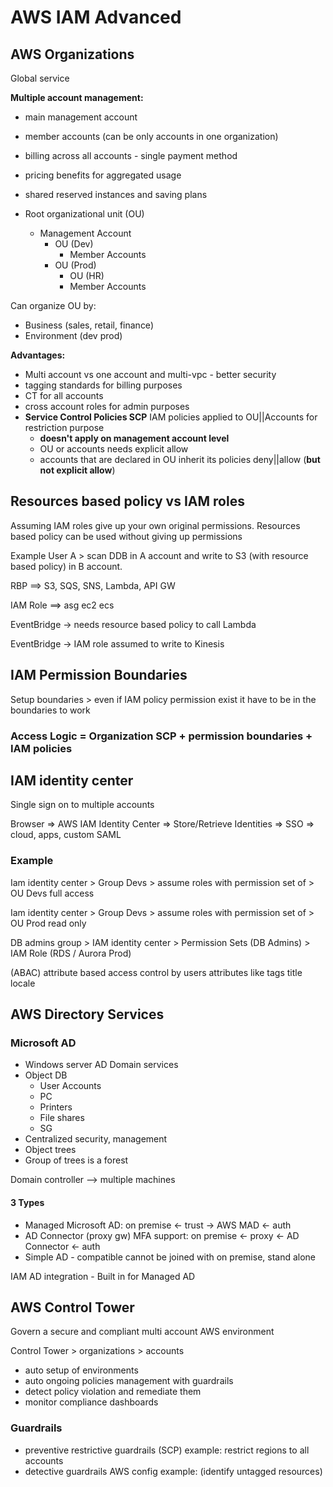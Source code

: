 # AWS IAM Advanced

## AWS Organizations

Global service

**Multiple account management:**

- main management account
- member accounts (can be only accounts in one organization)
- billing across all accounts - single payment method
- pricing benefits for aggregated usage
- shared reserved instances and saving plans

- Root organizational unit (OU)
  - Management Account
    - OU (Dev)
      - Member Accounts
    - OU (Prod)
      - OU (HR)
      - Member Accounts

Can organize OU by:

- Business (sales, retail, finance)
- Environment (dev prod)

**Advantages:**

- Multi account vs one account and multi-vpc - better security
- tagging standards for billing purposes
- CT for all accounts
- cross account roles for admin purposes
- **Service Control Policies SCP** IAM policies applied to OU||Accounts for restriction purpose
  - **doesn't apply on management account level**
  - OU or accounts needs explicit allow
  - accounts that are declared in OU inherit its policies deny||allow (**but not explicit allow**)

## Resources based policy vs IAM roles

Assuming IAM roles give up your own original permissions.
Resources based policy can be used without giving up permissions

Example User A > scan DDB in A account and write to S3 (with resource based policy) in B account.

RBP ==> S3, SQS, SNS, Lambda, API GW

IAM Role ==> asg ec2 ecs

EventBridge -> needs resource based policy to call Lambda

EventBridge -> IAM role assumed to write to Kinesis

## IAM Permission Boundaries

Setup boundaries > even if IAM policy permission exist it have to be in the boundaries to work

### Access Logic = Organization SCP + permission boundaries + IAM policies

## IAM identity center

Single sign on to multiple accounts

Browser => AWS IAM Identity Center => Store/Retrieve Identities
=> SSO => cloud, apps, custom SAML

### Example

Iam identity center > Group Devs > assume roles with permission set of > OU Devs full access

Iam identity center > Group Devs > assume roles with permission set of > OU Prod read only

DB admins group > IAM identity center > Permission Sets (DB Admins) > IAM Role (RDS / Aurora Prod)

(ABAC) attribute based access control by users attributes like tags title locale

## AWS Directory Services

### Microsoft AD

- Windows server AD Domain services
- Object DB
  - User Accounts
  - PC
  - Printers
  - File shares
  - SG
- Centralized security, management
- Object trees
- Group of trees is a forest

Domain controller --> multiple machines

#### 3 Types

- Managed Microsoft AD: on premise <- trust -> AWS MAD <- auth
- AD Connector (proxy gw) MFA support: on premise <- proxy <- AD Connector <- auth
- Simple AD - compatible cannot be joined with on premise, stand alone

IAM AD integration - Built in for Managed AD

## AWS Control Tower

Govern a secure and compliant multi account AWS environment

Control Tower > organizations > accounts

- auto setup of environments
- auto ongoing policies management with guardrails
- detect policy violation and remediate them
- monitor compliance dashboards

### Guardrails

- preventive restrictive guardrails (SCP) example: restrict regions to all accounts
- detective guardrails AWS config example: (identify untagged resources)
